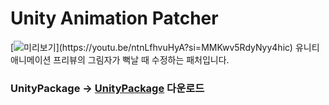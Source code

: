 # Unity Animation Patcher
[![미리보기]([https://i9.ytimg.com/vi_webp/ntnLfhvuHyA/maxresdefault.webp?v=6514b06a&sqp=CPzU16gG&rs=AOn4CLBeDdO6mUblIAtb8dU4fwQdDcsLmw](https://github.com/NK-Studio/Unity-AnimationPreview-Patcher/blob/main/GitHub/Image.webp))](https://youtu.be/ntnLfhvuHyA?si=MMKwv5RdyNyy4hic)  
유니티 애니메이션 프리뷰의 그림자가 뻑날 때 수정하는 패처입니다.

### UnityPackage -> [UnityPackage](https://github.com/NK-Studio/TrailFX/releases/tag/1.0.0) 다운로드
